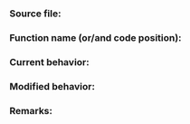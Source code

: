 ### Source file:

### Function name (or/and code position):

### Current behavior:

### Modified behavior:

### Remarks:
